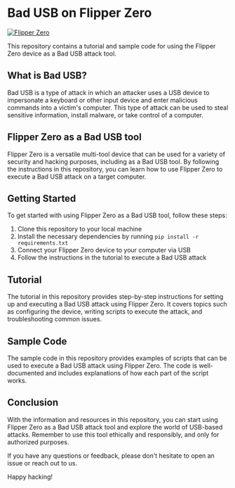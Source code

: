 # Bad USB on Flipper Zero

[![Flipper Zero](bit.ly/3lzPUKg)](https://flipperzero.one/)

This repository contains a tutorial and sample code for using the Flipper Zero device as a Bad USB attack tool. 

## What is Bad USB?

Bad USB is a type of attack in which an attacker uses a USB device to impersonate a keyboard or other input device and enter malicious commands into a victim's computer. This type of attack can be used to steal sensitive information, install malware, or take control of a computer.

## Flipper Zero as a Bad USB tool

Flipper Zero is a versatile multi-tool device that can be used for a variety of security and hacking purposes, including as a Bad USB tool. By following the instructions in this repository, you can learn how to use Flipper Zero to execute a Bad USB attack on a target computer.

## Getting Started

To get started with using Flipper Zero as a Bad USB tool, follow these steps:

1. Clone this repository to your local machine
2. Install the necessary dependencies by running `pip install -r requirements.txt`
3. Connect your Flipper Zero device to your computer via USB
4. Follow the instructions in the tutorial to execute a Bad USB attack

## Tutorial

The tutorial in this repository provides step-by-step instructions for setting up and executing a Bad USB attack using Flipper Zero. It covers topics such as configuring the device, writing scripts to execute the attack, and troubleshooting common issues.

## Sample Code

The sample code in this repository provides examples of scripts that can be used to execute a Bad USB attack using Flipper Zero. The code is well-documented and includes explanations of how each part of the script works.

## Conclusion

With the information and resources in this repository, you can start using Flipper Zero as a Bad USB attack tool and explore the world of USB-based attacks. Remember to use this tool ethically and responsibly, and only for authorized purposes. 

If you have any questions or feedback, please don't hesitate to open an issue or reach out to us. 

Happy hacking!
